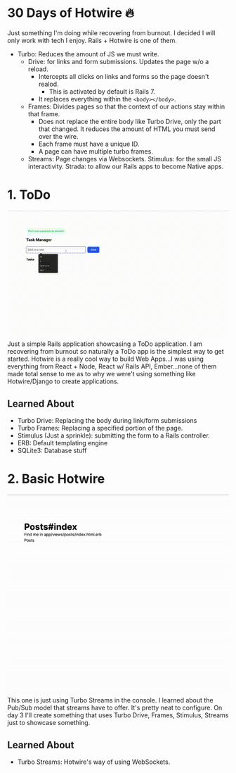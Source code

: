 # 30 Days of Hotwire 🔥
Just something I'm doing while recovering from burnout. I decided I will only work with tech I enjoy. Rails + Hotwire is one of them.

- Turbo: Reduces the amount of JS we must write.
  - Drive: for links and form submissions. Updates the page w/o a reload. 
    - Intercepts all clicks on links and forms so the page doesn't realod.
      - This is activated by default is Rails 7.
    - It replaces everything within the `<body></body>`. 
  - Frames: Divides pages so that the context of our actions stay within that frame. 
    - Does not replace the entire body like Turbo Drive, only the part that changed. It reduces the amount of HTML you must send over the wire.
    - Each frame must have a unique ID. 
    - A page can have multiple turbo frames. 
  - Streams: Page changes via Websockets.
Stimulus: for the small JS interactivity.
Strada: to allow our Rails apps to become Native apps.


# 1. ToDo
![The ToDo application in action](./videos/1.ToDo.gif)
Just a simple Rails application showcasing a ToDo application. I am recovering from burnout so naturally a ToDo app is the simplest way to get started. Hotwire is a really cool way to build Web Apps...I was using everything from React + Node, React w/ Rails API, Ember...none of them made total sense to me as to why we were't using something like Hotwire/Django to create applications. 

## Learned About
- Turbo Drive: Replacing the body during link/form submissions
- Turbo Frames: Replacing a specified portion of the page.
- Stimulus (Just a sprinkle): submitting the form to a Rails controller.
- ERB: Default templating engine
- SQLite3: Database stuff

# 2. Basic Hotwire
![Console Driven Application Nothing Cool](./videos/2.Streams.gif)
This one is just using Turbo Streams in the console. I learned about the Pub/Sub model that streams have to offer. It's pretty neat to configure. On day 3 I'll create something that uses Turbo Drive, Frames, Stimulus, Streams just to showcase something.

## Learned About
- Turbo Streams: Hotwire's way of using WebSockets.

